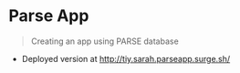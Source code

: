 # Parse App

> Creating an app using PARSE database

- Deployed version at http://tiy.sarah.parseapp.surge.sh/